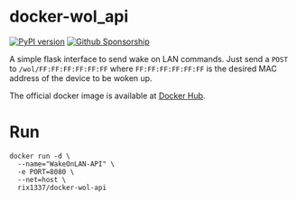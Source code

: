 # docker-wol_api

[![PyPI version](https://badge.fury.io/py/wol-api.svg)](https://badge.fury.io/py/wol-api)
[![Github Sponsorship](https://img.shields.io/badge/support-me-red.svg)](https://github.com/users/rix1337/sponsorship)

A simple flask interface to send wake on LAN commands. Just send a `POST` to `/wol/FF:FF:FF:FF:FF:FF` where `FF:FF:FF:FF:FF:FF` is the desired MAC address of the device to be woken up.

The official docker image is available at [Docker Hub](https://hub.docker.com/r/rix1337/docker-wol_api).

# Run
```
docker run -d \
  --name="WakeOnLAN-API" \
  -e PORT=8080 \
  --net=host \
  rix1337/docker-wol-api
  ```
 
